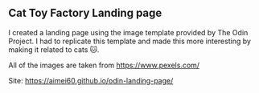 ## Cat Toy Factory Landing page

I created a landing page using the image template provided by The Odin Project. I had to replicate this template and made this more interesting by making it related to cats 🐱.

All of the images are taken from https://www.pexels.com/

Site: https://aimei60.github.io/odin-landing-page/
